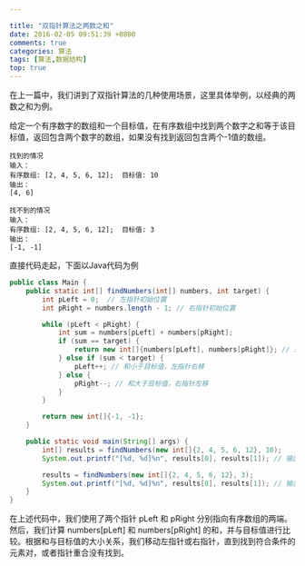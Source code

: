 ```yaml
---

title: "双指针算法之两数之和"
date: 2016-02-05 09:51:39 +0800
comments: true
categories: 算法
tags: [算法,数据结构]
top: true
---
```


在上一篇中，我们讲到了双指针算法的几种使用场景，这里具体举例，以经典的两数之和为例。

给定一个有序数字的数组和一个目标值，在有序数组中找到两个数字之和等于该目标值，返回包含两个数字的数组，如果没有找到返回包含两个-1值的数组。

```
找到的情况
输入： 
有序数组: [2, 4, 5, 6, 12];  目标值: 10
输出：
[4, 6]
```

```
找不到的情况
输入： 
有序数组: [2, 4, 5, 6, 12];  目标值: 3
输出：
[-1, -1]
```

<!-- more -->
直接代码走起，下面以Java代码为例

``` Java
public class Main {
    public static int[] findNumbers(int[] numbers, int target) {
        int pLeft = 0;  // 左指针初始位置
        int pRight = numbers.length - 1; // 右指针初始位置

        while (pLeft < pRight) {
            int sum = numbers[pLeft] + numbers[pRight];
            if (sum == target) {
                return new int[]{numbers[pLeft], numbers[pRight]}; // 返回匹配的元素
            } else if (sum < target) {
                pLeft++; // 和小于目标值，左指针右移
            } else {
                pRight--; // 和大于目标值，右指针左移
            }
        }

        return new int[]{-1, -1};
    }

    public static void main(String[] args) {
        int[] results = findNumbers(new int[]{2, 4, 5, 6, 12}, 10);
        System.out.printf("[%d, %d]%n", results[0], results[1]); // 输出 [4, 6]

        results = findNumbers(new int[]{2, 4, 5, 6, 12}, 3);
        System.out.printf("[%d, %d]%n", results[0], results[1]); // 输出 [-1, -1]
    }
}
```

在上述代码中，我们使用了两个指针 pLeft 和 pRight 分别指向有序数组的两端。然后，我们计算 numbers[pLeft] 和 numbers[pRight] 的和，并与目标值进行比较。根据和与目标值的大小关系，我们移动左指针或右指针，直到找到符合条件的元素对，或者指针重合没有找到。
